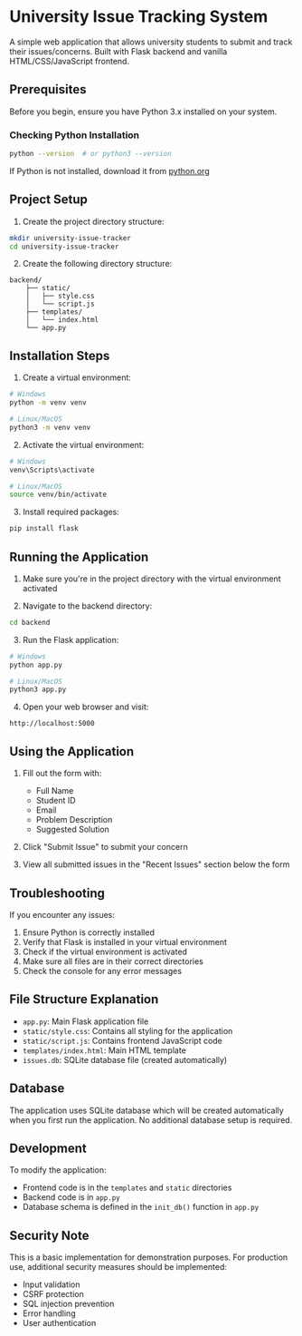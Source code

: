 # University Issue Tracking System

A simple web application that allows university students to submit and track their issues/concerns. Built with Flask backend and vanilla HTML/CSS/JavaScript frontend.

## Prerequisites

Before you begin, ensure you have Python 3.x installed on your system.

### Checking Python Installation

```bash
python --version  # or python3 --version
```

If Python is not installed, download it from [python.org](https://www.python.org/downloads/)

## Project Setup

1. Create the project directory structure:
```bash
mkdir university-issue-tracker
cd university-issue-tracker
```

2. Create the following directory structure:
```
backend/
    ├── static/
    │   ├── style.css
    │   └── script.js
    ├── templates/
    │   └── index.html
    └── app.py
```

## Installation Steps

1. Create a virtual environment:
```bash
# Windows
python -m venv venv

# Linux/MacOS
python3 -m venv venv
```

2. Activate the virtual environment:
```bash
# Windows
venv\Scripts\activate

# Linux/MacOS
source venv/bin/activate
```

3. Install required packages:
```bash
pip install flask
```

## Running the Application

1. Make sure you're in the project directory with the virtual environment activated

2. Navigate to the backend directory:
```bash
cd backend
```

3. Run the Flask application:
```bash
# Windows
python app.py

# Linux/MacOS
python3 app.py
```

4. Open your web browser and visit:
```
http://localhost:5000
```

## Using the Application

1. Fill out the form with:
   - Full Name
   - Student ID
   - Email
   - Problem Description
   - Suggested Solution

2. Click "Submit Issue" to submit your concern

3. View all submitted issues in the "Recent Issues" section below the form

## Troubleshooting

If you encounter any issues:

1. Ensure Python is correctly installed
2. Verify that Flask is installed in your virtual environment
3. Check if the virtual environment is activated
4. Make sure all files are in their correct directories
5. Check the console for any error messages

## File Structure Explanation

- `app.py`: Main Flask application file
- `static/style.css`: Contains all styling for the application
- `static/script.js`: Contains frontend JavaScript code
- `templates/index.html`: Main HTML template
- `issues.db`: SQLite database file (created automatically)

## Database

The application uses SQLite database which will be created automatically when you first run the application. No additional database setup is required.

## Development

To modify the application:
- Frontend code is in the `templates` and `static` directories
- Backend code is in `app.py`
- Database schema is defined in the `init_db()` function in `app.py`

## Security Note

This is a basic implementation for demonstration purposes. For production use, additional security measures should be implemented:
- Input validation
- CSRF protection
- SQL injection prevention
- Error handling
- User authentication 